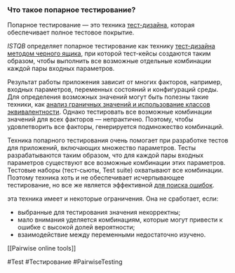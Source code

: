 ### Что такое попарное тестирование?

Попарное тестирование — это техника [тест-дизайна](https://www.softwaretestinghelp.com/how-to-write-test-plan-document-software-testing-training-day3/), которая обеспечивает полное тестовое покрытие.

_ISTQB_ определяет попарное тестирование как технику [тест-дизайна методом черного ящика](https://www.softwaretestinghelp.com/black-box-testing/), при которой тест-кейсы создаются таким образом, чтобы выполнить все возможные отдельные комбинации каждой пары входных параметров.

Результат работы приложения зависит от многих факторов, например, входных параметров, переменных состояний и конфигураций среды. Для определения возможных значений могут быть полезны такие техники, как [анализ граничных значений и использование классов эквивалентности](https://www.softwaretestinghelp.com/what-is-boundary-value-analysis-and-equivalence-partitioning/). Однако тестировать все возможные комбинации значений для всех факторов — непрактично. Поэтому, чтобы удовлетворить все факторы, генерируется подмножество комбинаций. 

Техника попарного тестирования очень помогает при разработке тестов для приложений, включающих множество параметров. Тесты разрабатываются таким образом, что для каждой пары входных параметров существуют все возможные комбинации этих параметров. Тестовые наборы (тест-сьюты, Test suite) охватывают все комбинации. Поэтому техника хоть и не обеспечивает исчерпывающее тестирование, но все же является эффективной [для поиска ошибок](https://www.softwaretestinghelp.com/tips-to-find-valid-defects-in-any-application/).

эта техника имеет и некоторые ограничения. Она не сработает, если:

-   выбранные для тестирования значения некорректны;
-   мало внимания уделяется комбинациям, которые могут привести к ошибке с высокой долей вероятности;
-   взаимодействие между переменными недостаточно изучено.

[[Pairwise online tools]]

#Test #Тестирование #PairwiseTesting 